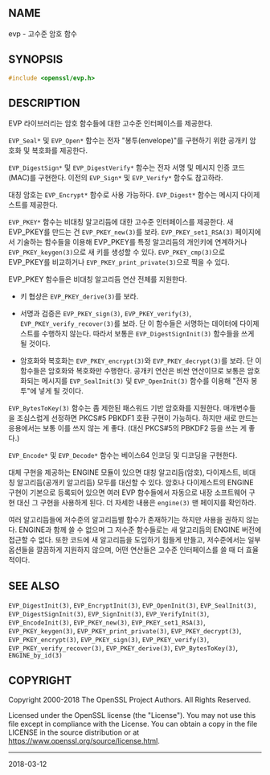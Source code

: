 ## NAME

evp - 고수준 암호 함수

## SYNOPSIS

```c
#include <openssl/evp.h>
```

## DESCRIPTION

EVP 라이브러리는 암호 함수들에 대한 고수준 인터페이스를 제공한다.

`EVP_Seal*` 및 `EVP_Open*` 함수는 전자 "봉투(envelope)"를 구현하기 위한 공개키 암호화 및 복호화를 제공한다.

`EVP_DigestSign*` 및 `EVP_DigestVerify*` 함수는 전자 서명 및 메시지 인증 코드(MAC)를 구현한다. 이전의 `EVP_Sign*` 및 `EVP_Verify*` 함수도 참고하라.

대칭 암호는 `EVP_Encrypt*` 함수로 사용 가능하다. `EVP_Digest*` 함수는 메시지 다이제스트를 제공한다.

`EVP_PKEY*` 함수는 비대칭 알고리듬에 대한 고수준 인터페이스를 제공한다. 새 EVP_PKEY를 만드는 건 `EVP_PKEY_new(3)`를 보라. `EVP_PKEY_set1_RSA(3)` 페이지에서 기술하는 함수들을 이용해 EVP_PKEY를 특정 알고리듬의 개인키에 연계하거나 `EVP_PKEY_keygen(3)`으로 새 키를 생성할 수 있다. `EVP_PKEY_cmp(3)`으로 EVP_PKEY를 비교하거나 `EVP_PKEY_print_private(3)`으로 찍을 수 있다.

EVP_PKEY 함수들은 비대칭 알고리듬 연산 전체를 지원한다.

* 키 협상은 `EVP_PKEY_derive(3)`를 보라.

* 서명과 검증은 `EVP_PKEY_sign(3)`, `EVP_PKEY_verify(3)`, `EVP_PKEY_verify_recover(3)`를 보라. 단 이 함수들은 서명하는 데이터에 다이제스트를 수행하지 않는다. 따라서 보통은 `EVP_DigestSignInit(3)` 함수들을 쓰게 될 것이다.

* 암호화와 복호화는 `EVP_PKEY_encrypt(3)`와 `EVP_PKEY_decrypt(3)`를 보라. 단 이 함수들은 암호화와 복호화만 수행한다. 공개키 연산은 비싼 연산이므로 보통은 암호화되는 메시지를 `EVP_SealInit(3)` 및 `EVP_OpenInit(3)` 함수를 이용해 "전자 봉투"에 넣게 될 것이다.

`EVP_BytesToKey(3)` 함수는 좀 제한된 패스워드 기반 암호화를 지원한다. 매개변수들을 조심스럽게 선정하면 PKCS#5 PBKDF1 호환 구현이 가능하다. 하지만 새로 만드는 응용에서는 보통 이를 쓰지 않는 게 좋다. (대신 PKCS#5의 PBKDF2 등을 쓰는 게 좋다.)

`EVP_Encode*` 및 `EVP_Decode*` 함수는 베이스64 인코딩 및 디코딩을 구현한다.

대체 구현을 제공하는 ENGINE 모듈이 있으면 대칭 알고리듬(암호), 다이제스트, 비대칭 알고리듬(공개키 알고리듬) 모두를 대신할 수 있다. 암호나 다이제스트의 ENGINE 구현이 기본으로 등록되어 있으면 여러 EVP 함수들에서 자동으로 내장 소프트웨어 구현 대신 그 구현을 사용하게 된다. 더 자세한 내용은 `engine(3)` 맨 페이지를 확인하라.

여러 알고리듬들에 저수준의 알고리듬별 함수가 존재하기는 하지만 사용을 권하지 않는다. ENGINE과 함께 쓸 수 없으며 그 저수준 함수들로는 새 알고리듬의 ENGINE 버전에 접근할 수 없다. 또한 코드에 새 알고리듬을 도입하기 힘들게 만들고, 저수준에서는 일부 옵션들을 깔끔하게 지원하지 않으며, 어떤 연산들은 고수준 인터페이스를 쓸 때 더 효율적이다.

## SEE ALSO

`EVP_DigestInit(3)`, `EVP_EncryptInit(3)`, `EVP_OpenInit(3)`, `EVP_SealInit(3)`, `EVP_DigestSignInit(3)`, `EVP_SignInit(3)`, `EVP_VerifyInit(3)`, `EVP_EncodeInit(3)`, `EVP_PKEY_new(3)`, `EVP_PKEY_set1_RSA(3)`, `EVP_PKEY_keygen(3)`, `EVP_PKEY_print_private(3)`, `EVP_PKEY_decrypt(3)`, `EVP_PKEY_encrypt(3)`, `EVP_PKEY_sign(3)`, `EVP_PKEY_verify(3)`, `EVP_PKEY_verify_recover(3)`, `EVP_PKEY_derive(3)`, `EVP_BytesToKey(3)`, `ENGINE_by_id(3)`

## COPYRIGHT

Copyright 2000-2018 The OpenSSL Project Authors. All Rights Reserved.

Licensed under the OpenSSL license (the "License").  You may not use this file except in compliance with the License.  You can obtain a copy in the file LICENSE in the source distribution or at <https://www.openssl.org/source/license.html>.

----

2018-03-12
